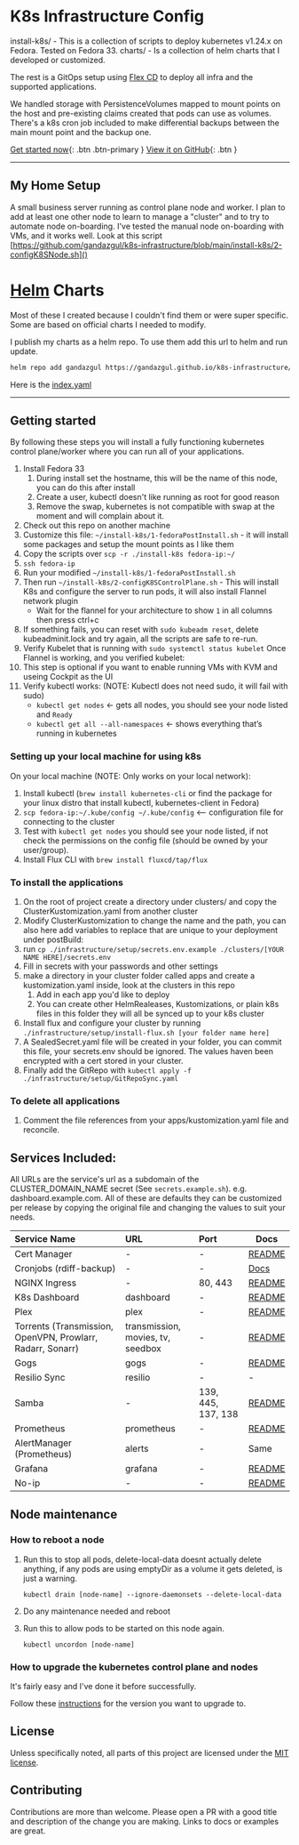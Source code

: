 # K8s Infrastructure Config

install-k8s/ - This is a collection of scripts to deploy kubernetes v1.24.x on Fedora. Tested on Fedora 33.
charts/ - Is a collection of helm charts that I developed or customized.

The rest is a GitOps setup using [Flex CD](https://fluxcd.io/flux/get-started/) to deploy all infra and the supported applications.

We handled storage with PersistenceVolumes mapped to mount points on the host and pre-existing claims
created that pods can use as volumes. There's a k8s cron job included to make differential backups
between the main mount point and the backup one.

[Get started now](#getting-started){: .btn .btn-primary }
[View it on GitHub](https://github.com/gandazgul/k8s-infrastructure){: .btn }

---

## My Home Setup

A small business server running as control plane node and worker. I plan to add at least one other
node to learn to manage a "cluster" and to try to automate node on-boarding. I've tested the
manual node on-boarding with VMs, and it works well.
Look at this script [https://github.com/gandazgul/k8s-infrastructure/blob/main/install-k8s/2-configK8SNode.sh]()

# [Helm](https://helm.sh) Charts

Most of these I created because I couldn't find them or were super specific. Some are based on official charts I needed to modify.

I publish my charts as a helm repo. To use them add this url to helm and run update.

```bash
helm repo add gandazgul https://gandazgul.github.io/k8s-infrastructure/
```

Here is the [index.yaml](https://gandazgul.github.io/k8s-infrastructure/index.yaml)

---

## Getting started

By following these steps you will install a fully functioning kubernetes control plane/worker where you can run all of your applications.

1. Install Fedora 33
    1. During install set the hostname, this will be the name of this node, you can do this after install
    2. Create a user, kubectl doesn't like running as root for good reason
    3. Remove the swap, kubernetes is not compatible with swap at the moment and will complain about it.
2. Check out this repo on another machine
3. Customize this file: `~/install-k8s/1-fedoraPostInstall.sh` - it will install some packages and setup the mount
points as I like them
4. Copy the scripts over `scp -r ./install-k8s fedora-ip:~/`
5. `ssh fedora-ip`
6. Run your modified `~/install-k8s/1-fedoraPostInstall.sh`
7. Then run `~/install-k8s/2-configK8SControlPlane.sh` - This will install K8s and configure the server to run pods, it will also install
Flannel network plugin
    * Wait for the flannel for your architecture to show `1` in all columns then press ctrl+c
8. If something fails, you can reset with `sudo kubeadm reset`, delete kubeadminit.lock and try again, all the
scripts are safe to re-run.
9. Verify Kubelet that is running with `sudo systemctl status kubelet`
Once Flannel is working, and you verified kubelet:
10. This step is optional if you want to enable running VMs with KVM and useing Cockpit as the UI
11. Verify kubectl works: (NOTE: Kubectl does not need sudo, it will fail with sudo)
    * `kubectl get nodes` ← gets all nodes, you should see your node listed and `Ready`
    * `kubectl get all --all-namespaces` ← shows everything that’s running in kubernetes

### Setting up your local machine for using k8s

On your local machine (NOTE: Only works on your local network):
1. Install kubectl (`brew install kubernetes-cli` or find the package for your linux distro that install kubectl,
kubernetes-client in Fedora)
2. `scp fedora-ip:~/.kube/config ~/.kube/config` <-- configuration file for connecting to the cluster
3. Test with `kubectl get nodes` you should see your node listed, if not check the permissions on the config file
(should be owned by your user/group).
4. Install Flux CLI with `brew install fluxcd/tap/flux`

### To install the applications

1. On the root of project create a directory under clusters/ and copy the ClusterKustomization.yaml from another cluster
2. Modify ClusterKustomization to change the name and the path, you can also here add variables to replace that are unique to your deployment under postBuild:
3. run `cp ./infrastructure/setup/secrets.env.example ./clusters/[YOUR NAME HERE]/secrets.env`
4. Fill in secrets with your passwords and other settings
5. make a directory in your cluster folder called apps and create a kustomization.yaml inside, look at the clusters in this repo 
    1. Add in each app you'd like to deploy
    2. You can create other HelmRealeases, Kustomizations, or plain k8s files in this folder they will all be synced up to your k8s cluster   
6. Install flux and configure your cluster by running `./infrastructure/setup/install-flux.sh [your folder name here]` 
7. A SealedSecret.yaml file will be created in your folder, you can commit this file, your secrets.env should be ignored. The values haven been encrypted with a cert stored in your cluster.
8. Finally add the GitRepo with `kubectl apply -f ./infrastructure/setup/GitRepoSync.yaml`

### To delete all applications

1. Comment the file references from your apps/kustomization.yaml file and reconcile.

## Services Included:

All URLs are the service's url as a subdomain of the CLUSTER_DOMAIN_NAME secret
(See `secrets.example.sh`). e.g. dashboard.example.com. All of these are defaults they can be customized per release
by copying the original file and changing the values to suit your needs.

| Service Name                                                    | URL                                    | Port               | Docs                                                   |
|:----------------------------------------------------------------|:---------------------------------------|:-------------------|--------------------------------------------------------|
| Cert Manager                                                    | -                                      | -                  | [README](https://github.com/jetstack/cert-manager)     |
| Cronjobs (rdiff-backup)                                         | -                                      | -                  | [Docs](https://www.nongnu.org/rdiff-backup/docs.html)  |
| NGINX Ingress                                                   | -                                      | 80, 443            | [README](https://kubernetes.github.io/ingress-nginx/)  |
| K8s Dashboard                                                   | dashboard                              | -                  | [README](https://github.com/kubernetes/dashboard)      |
| Plex                                                            | plex                                   | -                  | [README](https://github.com/munnerz/kube-plex)         |
| Torrents (Transmission, OpenVPN, Prowlarr,<br />Radarr, Sonarr) | transmission,<br />movies, tv, seedbox | -                  | [README](/charts/seedbox/README.md)                    |
| Gogs                                                            | gogs                                   | -                  | [README](https://hub.helm.sh/charts/incubator/gogs)    |
| Resilio Sync                                                    | resilio                                | -                  | -                                                      |
| Samba                                                           | -                                      | 139, 445, 137, 138 | [README](/charts/samba/README.md)                      |
| Prometheus                                                      | prometheus                             | -                  | [README](https://hub.helm.sh/charts/stable/prometheus) |
| AlertManager (Prometheus)                                       | alerts                                 | -                  | Same                                                   |
| Grafana                                                         | grafana                                | -                  | [README](https://hub.helm.sh/charts/stable/grafana)    |
| No-ip                                                           | -                                      | -                  | [README](https://hub.helm.sh/charts/stabl)             |

## Node maintenance

### How to reboot a node

1. Run this to stop all pods, delete-local-data doesnt actually delete anything, if any pods are using emptyDir as a
volume it gets deleted, is just a warning.

    `kubectl drain [node-name] --ignore-daemonsets --delete-local-data`

2. Do any maintenance needed and reboot
3. Run this to allow pods to be started on this node again.

    `kubectl uncordon [node-name]`

### How to upgrade the kubernetes control plane and nodes

It's fairly easy and I've done it before successfully.

Follow these [instructions](https://kubernetes.io/docs/tasks/administer-cluster/kubeadm/kubeadm-upgrade-1-13/) for the version you want to upgrade to.

## License

Unless specifically noted, all parts of this project are licensed under the [MIT license](https://github.com/gandazgul/k8s-infrastructure/blob/main/LICENSE.md).

## Contributing

Contributions are more than welcome. Please open a PR with a good title and description of the change you are making.
Links to docs or examples are great.
